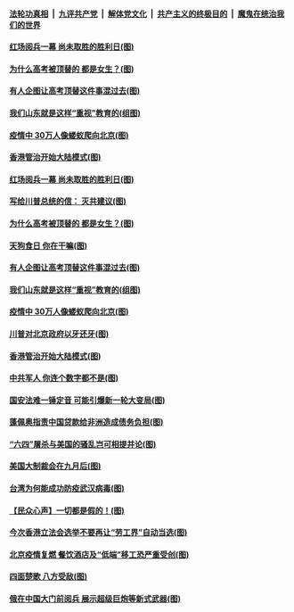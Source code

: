 

####  [法轮功真相](../../../../basic/blob/master/README.md?t=06270402) &nbsp;|&nbsp; [九评共产党](../../../../9ping.md/blob/master/README.md?t=06270402) &nbsp;|&nbsp; [解体党文化](../../../../jtdwh.md/blob/master/README.md?t=06270402)  &nbsp;|&nbsp; [共产主义的终极目的](../../../../gczydzjmd.md/blob/master/README.md?t=06270402) &nbsp;|&nbsp; [魔鬼在统治我们的世界](../../../../mgztzwmdsj.md/blob/master/README.md?t=06270402) 

#### [红场阅兵一幕 尚未取胜的胜利日(图)](../pages/p4/937758.md?t=06270402) 

#### [为什么高考被顶替的 都是女生？(图)](../pages/p4/937740.md?t=06270402) 

#### [有人企图让高考顶替这件事混过去(图)](../pages/p4/937737.md?t=06270402) 

#### [我们山东就是这样“重视”教育的(组图)](../pages/p4/937725.md?t=06270402) 

#### [疫情中 30万人像蝼蚁爬向北京(图)](../pages/p4/937719.md?t=06270402) 

#### [香港管治开始大陆模式(图)](../pages/p4/937715.md?t=06270402) 

#### [红场阅兵一幕 尚未取胜的胜利日(图)](../pages/p4/937758.md?t=06270402) 

#### [写给川普总统的信： 灭共建议(图)](../pages/p4/937745.md?t=06270402) 

#### [为什么高考被顶替的 都是女生？(图)](../pages/p4/937740.md?t=06270402) 

#### [天狗食日 你在干嘛(图)](../pages/p4/937741.md?t=06270402) 

#### [有人企图让高考顶替这件事混过去(图)](../pages/p4/937737.md?t=06270402) 

#### [我们山东就是这样“重视”教育的(组图)](../pages/p4/937725.md?t=06270402) 

#### [疫情中 30万人像蝼蚁爬向北京(图)](../pages/p4/937719.md?t=06270402) 

#### [川普对北京政府以牙还牙(图)](../pages/p4/937718.md?t=06270402) 

#### [香港管治开始大陆模式(图)](../pages/p4/937715.md?t=06270402) 

#### [中共军人 你连个数字都不是(图)](../pages/p4/937635.md?t=06270402) 

#### [国安法难一锤定音 可能引爆新一轮大变局(图)](../pages/p4/937632.md?t=06270402) 

#### [蓬佩奥指责中国贷款给非洲造成债务负担(图)](../pages/p4/937631.md?t=06270402) 

#### [“六四”屠杀与美国的骚乱岂可相提并论(图)](../pages/p4/937628.md?t=06270402) 

#### [美国大制裁会在九月后(图)](../pages/p4/937630.md?t=06270402) 

#### [台湾为何能成功防疫武汉病毒(图)](../pages/p4/937627.md?t=06270402) 

#### [【民众心声】一切都是假的！(图)](../pages/p4/937546.md?t=06270402) 

#### [今次香港立法会选举不要再让“劳工界”自动当选(图)](../pages/p4/937452.md?t=06270402) 

#### [北京疫情复燃 餐饮酒店及“低端”移工恐严重受创(图)](../pages/p4/937494.md?t=06270402) 

#### [四面楚歌 八方受敌(图)](../pages/p4/937504.md?t=06270402) 

#### [俄在中国大门前阅兵 展示超级巨炮等新式武器(图)](../pages/p4/937492.md?t=06270402) 

